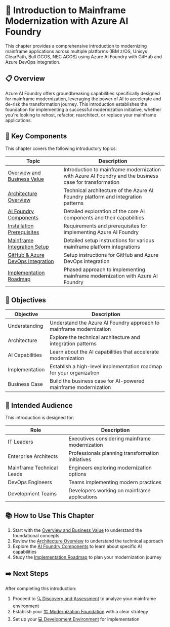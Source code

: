 # 🌟 Introduction to Mainframe Modernization with Azure AI Foundry

This chapter provides a comprehensive introduction to modernizing mainframe applications across multiple platforms (IBM z/OS, Unisys ClearPath, Bull GCOS, NEC ACOS) using Azure AI Foundry with GitHub and Azure DevOps integration.

## 📋 Overview

Azure AI Foundry offers groundbreaking capabilities specifically designed for mainframe modernization, leveraging the power of AI to accelerate and de-risk the transformation journey. This introduction establishes the foundation for implementing a successful modernization initiative, whether you're looking to rehost, refactor, rearchitect, or replace your mainframe applications.

## 🧩 Key Components

This chapter covers the following introductory topics:

| Topic | Description |
|-------|-------------|
| [Overview and Business Value](01-overview.md) | Introduction to mainframe modernization with Azure AI Foundry and the business case for transformation |
| [Architecture Overview](02-architecture.md) | Technical architecture of the Azure AI Foundry platform and integration patterns |
| [AI Foundry Components](03-ai-foundry-components.md) | Detailed exploration of the core AI components and their capabilities |
| [Installation Prerequisites](03-prerequisites.md) | Requirements and prerequisites for implementing Azure AI Foundry |
| [Mainframe Integration Setup](04-platform-integration.md) | Detailed setup instructions for various mainframe platform integrations |
| [GitHub & Azure DevOps Integration](05-devops-integration.md) | Setup instructions for GitHub and Azure DevOps integration |
| [Implementation Roadmap](04-implementation-roadmap.md) | Phased approach to implementing mainframe modernization with Azure AI Foundry |

## 🎯 Objectives

| Objective | Description |
|-----------|-------------|
| Understanding | Understand the Azure AI Foundry approach to mainframe modernization |
| Architecture | Explore the technical architecture and integration patterns |
| AI Capabilities | Learn about the AI capabilities that accelerate modernization |
| Implementation | Establish a high-level implementation roadmap for your organization |
| Business Case | Build the business case for AI-powered mainframe modernization |

## 👥 Intended Audience

This introduction is designed for:

| Role | Description |
|------|-------------|
| IT Leaders | Executives considering mainframe modernization |
| Enterprise Architects | Professionals planning transformation initiatives |
| Mainframe Technical Leads | Engineers exploring modernization options |
| DevOps Engineers | Teams implementing modern practices |
| Development Teams | Developers working on mainframe applications |

## 📚 How to Use This Chapter

1. Start with the [Overview and Business Value](01-overview.md) to understand the foundational concepts
2. Review the [Architecture Overview](02-architecture.md) to understand the technical approach
3. Explore the [AI Foundry Components](03-ai-foundry-components.md) to learn about specific AI capabilities
4. Study the [Implementation Roadmap](04-implementation-roadmap.md) to plan your modernization journey

## ➡️ Next Steps

After completing this introduction:

1. Proceed to [🔍 Discovery and Assessment](../02-discovery/README.md) to analyze your mainframe environment
2. Establish your [🏗️ Modernization Foundation](../03-foundation/README.md) with a clear strategy
3. Set up your [💻 Development Environment](../04-development-environment/README.md) for implementation
